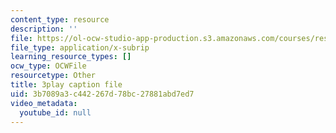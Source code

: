 ```yaml
---
content_type: resource
description: ''
file: https://ol-ocw-studio-app-production.s3.amazonaws.com/courses/res-9-003-brains-minds-and-machines-summer-course-summer-2015/3b7089a3c442267d78bc27881abd7ed7_Ch56tU3wb9c.srt
file_type: application/x-subrip
learning_resource_types: []
ocw_type: OCWFile
resourcetype: Other
title: 3play caption file
uid: 3b7089a3-c442-267d-78bc-27881abd7ed7
video_metadata:
  youtube_id: null
---
```

